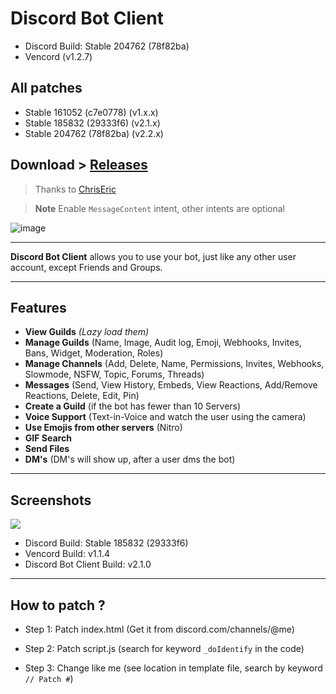 # Discord Bot Client

- Discord Build: Stable 204762 (78f82ba)
- Vencord (v1.2.7)

## All patches
- Stable 161052 (c7e0778) (v1.x.x)
- Stable 185832 (29333f6) (v2.1.x)
- Stable 204762 (78f82ba) (v2.2.x)

## Download > [Releases](https://github.com/aiko-chan-ai/DiscordBotClient/releases)
 
> Thanks to [ChrisEric](https://github.com/CE1CECL)

> **Note**
> Enable `MessageContent` intent, other intents are optional

![image](https://user-images.githubusercontent.com/71698422/204597818-cdc305c2-e753-4546-ad51-3da41721aef0.png)


---

**Discord Bot Client** allows you to use your bot, just like any other user account, except Friends and Groups. 

---

## Features

- **View Guilds** *(Lazy load them)*
- **Manage Guilds** (Name, Image, Audit log, Emoji, Webhooks, Invites, Bans, Widget, Moderation, Roles)
- **Manage Channels** (Add, Delete, Name, Permissions, Invites, Webhooks, Slowmode, NSFW, Topic, Forums, Threads)
- **Messages** (Send, View History, Embeds, View Reactions, Add/Remove Reactions, Delete, Edit, Pin)
- **Create a Guild** (if the bot has fewer than 10 Servers)
- **Voice Support** (Text-in-Voice and watch the user using the camera)
- **Use Emojis from other servers** (Nitro)
- **GIF Search**
- **Send Files**
- **DM's** (DM's will show up, after a user dms the bot)

---

## Screenshots

<img src='https://cdn.discordapp.com/attachments/820557032016969751/1093556639845593098/image.png'>

- Discord Build: Stable 185832 (29333f6)
- Vencord Build: v1.1.4
- Discord Bot Client Build: v2.1.0

---

## How to patch ?

- Step 1: Patch index.html (Get it from discord.com/channels/@me)

- Step 2: Patch script.js (search for keyword `_doIdentify` in the code)

- Step 3: Change like me (see location in template file, search by keyword `// Patch #`)